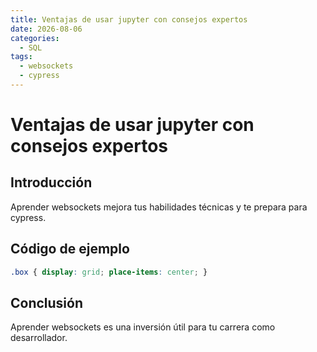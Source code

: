 ```yaml
---
title: Ventajas de usar jupyter con consejos expertos
date: 2026-08-06
categories:
  - SQL
tags:
  - websockets
  - cypress
---
```


# Ventajas de usar jupyter con consejos expertos

## Introducción

Aprender websockets mejora tus habilidades técnicas y te prepara para cypress.

## Código de ejemplo

```css
.box { display: grid; place-items: center; }
```

## Conclusión

Aprender websockets es una inversión útil para tu carrera como desarrollador.
